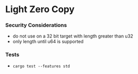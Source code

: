 
# Light Zero Copy

### Security Considerations
- do not use on a 32 bit target with length greater than u32
- only length until u64 is supported

### Tests
- `cargo test --features std`
